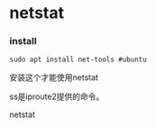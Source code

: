 # netstat

### install
```
sudo apt install net-tools #ubuntu 
```
安装这个才能使用netstat

ss是iproute2提供的命令。

netstat 

